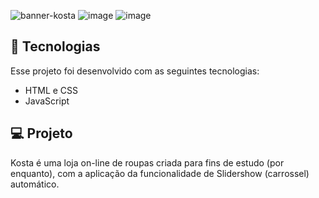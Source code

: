 


![banner-kosta](https://user-images.githubusercontent.com/100106600/197790941-e6eb8986-7f81-4dcc-b71a-4cb20ee69ec9.JPG)
![image](https://user-images.githubusercontent.com/100106600/226624219-b3da271e-dc13-48e5-88b6-064bae13d83b.png)
![image](https://user-images.githubusercontent.com/100106600/226624560-6f3e9bc6-f32f-4822-8394-69a4a5a87b96.png)

## 🚀 Tecnologias

Esse projeto foi desenvolvido com as seguintes tecnologias:

- HTML e CSS
- JavaScript

## 💻 Projeto

Kosta é uma loja on-line de roupas criada para fins de estudo (por enquanto), com a aplicação da funcionalidade de Slidershow (carrossel) automático.
